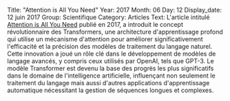 Title: "Attention is All You Need"
Year: 2017
Month: 06
Day: 12
Display_date: 12 juin 2017
Group: Scientifique
Category: Articles
Text: L'article intitulé <a href="https://arxiv.org/abs/1706.03762" target="_blank">Attention is All You Need</a> publié en 2017, a introduit le concept révolutionnaire des Transformers, une architecture d'apprentissage profond qui utilise un mécanisme d'attention pour améliorer significativement l'efficacité et la précision des modèles de traitement du langage naturel. Cette innovation a joué un rôle clé dans le développement de modèles de langage avancés, y compris ceux utilisés par OpenAI, tels que GPT-3. Le modèle Transformer est devenu la base des progrès les plus significatifs dans le domaine de l'intelligence artificielle, influençant non seulement le traitement du langage mais aussi d'autres applications d'apprentissage automatique nécessitant la gestion de séquences longues et complexes.